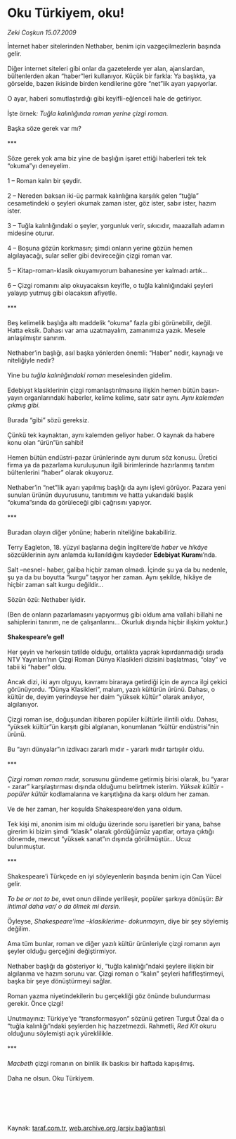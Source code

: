 # Oku Türkiyem, oku!

*Zeki Coşkun 15.07.2009*

<div class="taraf_structure_2col_1zq">
<div class="margen_n">



 <p>İnternet haber sitelerinden Nethaber, benim için vazgeçilmezlerin başında gelir. <br/><br/>Diğer internet siteleri gibi onlar da gazetelerde yer alan, ajanslardan, bültenlerden akan “haber”leri kullanıyor. Küçük bir farkla: Ya başlıkta, ya görselde, bazen ikisinde birden kendilerine göre “net”lik ayarı yapıyorlar. <br/><br/>O ayar, haberi somutlaştırdığı gibi keyifli-eğlenceli hale de getiriyor. <br/><br/>İşte örnek<i>: Tuğla kalınlığında roman yerine çizgi roman.</i> <br/><br/>Başka söze gerek var mı? <br/><br/>*** <br/><br/>Söze gerek yok ama biz yine de başlığın işaret ettiği haberleri tek tek “okuma”yı deneyelim. <br/><br/>1 – Roman kalın bir şeydir. <br/><br/>2 – Nereden baksan iki-üç parmak kalınlığına karşılık gelen “tuğla” cesametindeki o şeyleri okumak zaman ister, göz ister, sabır ister, hazım ister. <br/><br/>3 – Tuğla kalınlığındaki o şeyler, yorgunluk verir, sıkıcıdır, maazallah adamın midesine oturur. <br/><br/>4 – Boşuna gözün korkmasın; şimdi onların yerine gözün hemen algılayacağı, sular seller gibi devireceğin çizgi roman var. <br/><br/>5 – Kitap-roman-klasik okuyamıyorum bahanesine yer kalmadı artık... <br/><br/>6 – Çizgi romanını alıp okuyacaksın keyifle, o tuğla kalınlığındaki şeyleri yalayıp yutmuş gibi olacaksın afiyetle. <br/><br/>*** <br/><br/>Beş kelimelik başlığa altı maddelik “okuma” fazla gibi görünebilir, değil. Hatta eksik. Dahası var ama uzatmayalım, zamanımıza yazık. Mesele anlaşılmıştır sanırım. <br/><br/>Nethaber’in başlığı, asıl başka yönlerden önemli: “Haber” nedir, kaynağı ve niteliğiyle nedir? <br/><br/>Yine bu <i>tuğla kalınlığındaki roman</i> meselesinden gidelim. <br/><br/>Edebiyat klasiklerinin çizgi romanlaştırılmasına ilişkin hemen bütün basın-yayın organlarındaki haberler, kelime kelime, satır satır aynı. <i>Aynı kalemden çıkmış gibi.</i> <br/><br/>Burada “gibi” sözü gereksiz. <br/><br/>Çünkü tek kaynaktan, aynı kalemden geliyor haber. O kaynak da habere konu olan “ürün”ün sahibi! <br/><br/>Hemen bütün endüstri-pazar ürünlerinde aynı durum söz konusu. Üretici firma ya da pazarlama kuruluşunun ilgili birimlerinde hazırlanmış tanıtım bültenlerini “haber” olarak okuyoruz. <br/><br/>Nethaber’in “net”lik ayarı yapılmış başlığı da aynı işlevi görüyor. Pazara yeni sunulan ürünün duyurusunu, tanıtımını ve hatta yukarıdaki başlık “okuma”sında da görüleceği gibi çağrısını yapıyor. <br/><br/>*** <br/><br/>Buradan olayın diğer yönüne; haberin niteliğine bakabiliriz. <br/><br/>Terry Eagleton, 18. yüzyıl başlarına değin İngiltere’de <i>haber</i> ve <i>hikâye </i>sözcüklerinin aynı anlamda kullanıldığını kaydeder <b>Edebiyat Kuramı</b>’nda. <br/><br/>Salt –nesnel- haber, galiba hiçbir zaman olmadı. İçinde şu ya da bu nedenle, şu ya da bu boyutta “kurgu” taşıyor her zaman. Aynı şekilde, hikâye de hiçbir zaman salt kurgu değildir... <br/><br/>Sözün özü: Nethaber iyidir. <br/><br/>(Ben de onların pazarlamasını yapıyormuş gibi oldum ama vallahi billahi ne sahiplerini tanırım, ne de çalışanlarını... Okurluk dışında hiçbir ilişkim yoktur.)<b> <br/><br/>Shakespeare’e gel! </b><br/><br/>Her şeyin ve herkesin tatilde olduğu, ortalıkta yaprak kıpırdanmadığı sırada NTV Yayınları’nın Çizgi Roman Dünya Klasikleri dizisini başlatması, “olay” ve tabii ki “haber” oldu. <br/><br/>Ancak dizi, iki ayrı olguyu, kavramı biraraya getirdiği için de ayrıca ilgi çekici görünüyordu. “Dünya Klasikleri”, malum, yazılı kültürün ürünü. Dahası, o kültür de, deyim yerindeyse her daim “yüksek kültür” olarak anılıyor, algılanıyor. <br/><br/>Çizgi roman ise, doğuşundan itibaren popüler kültürle ilintili oldu. Dahası, “yüksek kültür”ün karşıtı gibi algılanan, konumlanan “kültür endüstrisi”nin ürünü. <br/><br/>Bu “ayrı dünyalar”ın izdivacı zararlı mıdır - yararlı mıdır tartışılır oldu. <br/><br/>***<i> <br/><br/>Çizgi roman roman mıdır, </i>sorusunu gündeme getirmiş birisi olarak, bu “yarar - zarar” karşılaştırması dışında olduğumu belirtmek isterim. <i>Yüksek kültür - popüler kültür</i> kodlamalarına ve karşıtlığına da karşı oldum her zaman. <br/><br/>Ve de her zaman, her koşulda Shakespeare’den yana oldum. <br/><br/>Tek kişi mi, anonim isim mi olduğu üzerinde soru işaretleri bir yana, bahse girerim ki bizim şimdi “klasik” olarak gördüğümüz yapıtlar, ortaya çıktığı dönemde, mevcut “yüksek sanat”ın dışında görülmüştür... Ucuz bulunmuştur. <br/><br/>*** <br/><br/>Shakespeare’i Türkçede en iyi söyleyenlerin başında benim için Can Yücel gelir. <i><br/><br/>To be or not to be,</i> evet onun dilinde yerlileşir, popüler şarkıya dönüşür: <i>Bir ihtimal daha var/ o da ölmek mi dersin.</i> <br/><br/>Öyleyse, <i>Shakespeare’ime –klasiklerime- dokunmayın</i>, diye bir şey söylemiş değilim. <br/><br/>Ama tüm bunlar, roman ve diğer yazılı kültür ürünleriyle çizgi romanın ayrı şeyler olduğu gerçeğini değiştirmiyor. <br/><br/>Nethaber başlığı da gösteriyor ki, “tuğla kalınlığı”ndaki şeylere ilişkin bir algılanma ve hazım sorunu var. Çizgi roman o “kalın” şeyleri hafifleştirmeyi, başka bir şeye dönüştürmeyi sağlar. <br/><br/>Roman yazma niyetindekilerin bu gerçekliği göz önünde bulundurması gerekir. Önce çizgi! <br/><br/>Unutmayınız: Türkiye’ye “transformasyon” sözünü getiren Turgut Özal da o “tuğla kalınlığı”ndaki şeylerden hiç hazzetmezdi. Rahmetli, <i>Red Kit</i> okuru olduğunu söylemişti açık yüreklilikle. <br/><br/>***<i> <br/><br/>Macbeth</i> çizgi romanın on binlik ilk baskısı bir haftada kapışılmış. <br/><br/>Daha ne olsun. Oku Türkiyem.</p>
<br/>
<br/>
<br/>



<br/>


<div id="taraf_not">
</div>

</div>


</div>

Kaynak: [taraf.com.tr](http://www.taraf.com.tr:80/makale/6556.htm), [web.archive.org (arşiv bağlantısı)](http://web.archive.org/web/20091117013041/http://www.taraf.com.tr:80/makale/6556.htm)
